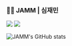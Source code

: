 ### 🐻‍❄️ JAMM | 심재민

<a href="https://velog.io/@sjm1013ok" target="_blank"><img src="https://img.shields.io/badge/Velog-20C997?style=flat-square&logo=Velog&logoColor=white"/></a>
<img src="https://img.shields.io/badge/apvmf32@gmail.com-EA4335?style=flat-square&logo=Gmail&logoColor=white"/>

![JAMM's GitHub stats](https://github-readme-stats.vercel.app/api?username=JAMM-JAMM&show_icons=true&theme=graywhite)

<!--
**JAMM-JAMM/JAMM-JAMM** is a ✨ _special_ ✨ repository because its `README.md` (this file) appears on your GitHub profile.

Here are some ideas to get you started:

- 🔭 I’m currently working on ...
- 🌱 I’m currently learning ...
- 👯 I’m looking to collaborate on ...
- 🤔 I’m looking for help with ...
- 💬 Ask me about ...
- 📫 How to reach me: ...
- 😄 Pronouns: ...
- ⚡ Fun fact: ...
-->
